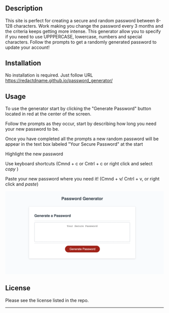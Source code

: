 # <Random-Password-Generator>

## Description

This site is perfect for creating a secure and random password between 8-128 characters. Work making you change the password every 3 months and the criteria keeps getting more intense. This generator allow you to specify if you need to use UPPPERCASE, lowercase, numbers and special characters. Follow the prompts to get a randomly generated password to update your account!


## Installation

No installation is required. Just follow URL https://redactdname.github.io/password_generator/

## Usage

To use the generator start by clicking the "Generate Password" button located in red at the center of the screen.

Follow the prompts as they occur, start by describing how long you need your new password to be.

Once you have completed all the prompts a new random password will be appear in the text box labeled "Your Secure Password" at the start

Highlight the new password

Use keyboard shortcuts (Cmnd + c or Cntrl + c or right click and select *copy* )

Paste your new password where you need it! (Cmnd + v/ Cntrl + v, or right click and *paste*)

<!-- ![Alt text](assets/Screenshot%202023-07-20%20at%2011.53.07%20PM.png) -->
<img src= "/assets/password-generator-screenshot.png" alt= "Screenshot of starting page" title= "Screenshot">



## License

Please see the license listed in the repo.

---
